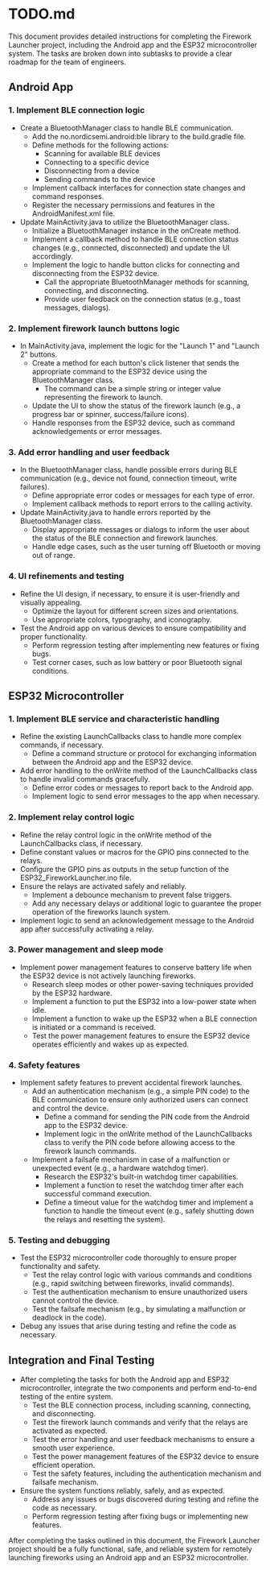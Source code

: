 # TODO.md

This document provides detailed instructions for completing the Firework Launcher project, including the Android app and the ESP32 microcontroller system. The tasks are broken down into subtasks to provide a clear roadmap for the team of engineers.

## Android App

### 1. Implement BLE connection logic
   - Create a BluetoothManager class to handle BLE communication.
      - Add the no.nordicsemi.android:ble library to the build.gradle file.
      - Define methods for the following actions:
        - Scanning for available BLE devices
        - Connecting to a specific device
        - Disconnecting from a device
        - Sending commands to the device
      - Implement callback interfaces for connection state changes and command responses.
      - Register the necessary permissions and features in the AndroidManifest.xml file.
   - Update MainActivity.java to utilize the BluetoothManager class.
      - Initialize a BluetoothManager instance in the onCreate method.
      - Implement a callback method to handle BLE connection status changes (e.g., connected, disconnected) and update the UI accordingly.
      - Implement the logic to handle button clicks for connecting and disconnecting from the ESP32 device.
        - Call the appropriate BluetoothManager methods for scanning, connecting, and disconnecting.
        - Provide user feedback on the connection status (e.g., toast messages, dialogs).

### 2. Implement firework launch buttons logic
   - In MainActivity.java, implement the logic for the "Launch 1" and "Launch 2" buttons.
      - Create a method for each button's click listener that sends the appropriate command to the ESP32 device using the BluetoothManager class.
        - The command can be a simple string or integer value representing the firework to launch.
      - Update the UI to show the status of the firework launch (e.g., a progress bar or spinner, success/failure icons).
      - Handle responses from the ESP32 device, such as command acknowledgements or error messages.

### 3. Add error handling and user feedback
   - In the BluetoothManager class, handle possible errors during BLE communication (e.g., device not found, connection timeout, write failures).
      - Define appropriate error codes or messages for each type of error.
      - Implement callback methods to report errors to the calling activity.
   - Update MainActivity.java to handle errors reported by the BluetoothManager class.
      - Display appropriate messages or dialogs to inform the user about the status of the BLE connection and firework launches.
      - Handle edge cases, such as the user turning off Bluetooth or moving out of range.

### 4. UI refinements and testing
   - Refine the UI design, if necessary, to ensure it is user-friendly and visually appealing.
      - Optimize the layout for different screen sizes and orientations.
      - Use appropriate colors, typography, and iconography.
   - Test the Android app on various devices to ensure compatibility and proper functionality.
      - Perform regression testing after implementing new features or fixing bugs.
      - Test corner cases, such as low battery or poor Bluetooth signal conditions.

## ESP32 Microcontroller

### 1. Implement BLE service and characteristic handling
   - Refine the existing LaunchCallbacks class to handle more complex commands, if necessary.
      - Define a command structure or protocol for exchanging information between the Android app and the ESP32 device.
   - Add error handling to the onWrite method of the LaunchCallbacks class to handle invalid commands gracefully.
      - Define error codes or messages to report back to the Android app.
      - Implement logic to send error messages to the app when necessary.
### 2. Implement relay control logic
   - Refine the relay control logic in the onWrite method of the LaunchCallbacks class, if necessary.
   - Define constant values or macros for the GPIO pins connected to the relays.
   - Configure the GPIO pins as outputs in the setup function of the ESP32_FireworkLauncher.ino file.
   - Ensure the relays are activated safely and reliably.
      - Implement a debounce mechanism to prevent false triggers.
      - Add any necessary delays or additional logic to guarantee the proper operation of the fireworks launch system.
   - Implement logic to send an acknowledgement message to the Android app after successfully activating a relay.

### 3. Power management and sleep mode
   - Implement power management features to conserve battery life when the ESP32 device is not actively launching fireworks.
      - Research sleep modes or other power-saving techniques provided by the ESP32 hardware.
      - Implement a function to put the ESP32 into a low-power state when idle.
      - Implement a function to wake up the ESP32 when a BLE connection is initiated or a command is received.
      - Test the power management features to ensure the ESP32 device operates efficiently and wakes up as expected.

### 4. Safety features
   - Implement safety features to prevent accidental firework launches.
      - Add an authentication mechanism (e.g., a simple PIN code) to the BLE communication to ensure only authorized users can connect and control the device.
          - Define a command for sending the PIN code from the Android app to the ESP32 device.
          - Implement logic in the onWrite method of the LaunchCallbacks class to verify the PIN code before allowing access to the firework launch commands.
      - Implement a failsafe mechanism in case of a malfunction or unexpected event (e.g., a hardware watchdog timer).
          - Research the ESP32's built-in watchdog timer capabilities.
          - Implement a function to reset the watchdog timer after each successful command execution.
          - Define a timeout value for the watchdog timer and implement a function to handle the timeout event (e.g., safely shutting down the relays and resetting the system).

### 5. Testing and debugging
   - Test the ESP32 microcontroller code thoroughly to ensure proper functionality and safety.
      - Test the relay control logic with various commands and conditions (e.g., rapid switching between fireworks, invalid commands).
      - Test the authentication mechanism to ensure unauthorized users cannot control the device.
      - Test the failsafe mechanism (e.g., by simulating a malfunction or deadlock in the code).
   - Debug any issues that arise during testing and refine the code as necessary.

## Integration and Final Testing
   - After completing the tasks for both the Android app and ESP32 microcontroller, integrate the two components and perform end-to-end testing of the entire system.
      - Test the BLE connection process, including scanning, connecting, and disconnecting.
      - Test the firework launch commands and verify that the relays are activated as expected.
      - Test the error handling and user feedback mechanisms to ensure a smooth user experience.
      - Test the power management features of the ESP32 device to ensure efficient operation.
      - Test the safety features, including the authentication mechanism and failsafe mechanism.
   - Ensure the system functions reliably, safely, and as expected.
      - Address any issues or bugs discovered during testing and refine the code as necessary.
      - Perform regression testing after fixing bugs or implementing new features.

After completing the tasks outlined in this document, the Firework Launcher project should be a fully functional, safe, and reliable system for remotely launching fireworks using an Android app and an ESP32 microcontroller.